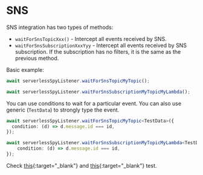 # SNS

SNS integration has two types of methods:
 - `waitForSnsTopicXxx()` - Intercept all events received by SNS.
 - `waitForSnsSubscriptionXxxYyy` - Intercept all events received by SNS subscription. If the subscription has no filters, it is the same as the previous method.

Basic example:

```typescript
await serverlessSpyListener.waitForSnsTopicMyTopic();

await serverlessSpyListener.waitForSnsSubscriptionMyTopicMyLambda();    
```

You can use conditions to wait for a particular event. You can also use generic (`TestData`) to strongly type the event.

```typescript    
await serverlessSpyListener.waitForSnsTopicMyTopic<TestData>({
  condition: (d) => d.message.id === id,
});

await serverlessSpyListener.waitForSnsSubscriptionMyTopicMyLambda<TestData>({
    condition: (d) => d.message.id === id,
});    
```
Check [this](https://github.com/ServerlessLife/serverless-spy/blob/main/test/cdk/test/lambdaToSnS.test.ts){:target="_blank"} and 
[this](https://github.com/ServerlessLife/serverless-spy/blob/main/test/cdk/test/snsToLambda.test.ts){:target="_blank"} test.